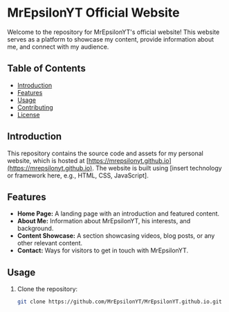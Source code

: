 # MrEpsilonYT Official Website

Welcome to the repository for MrEpsilonYT's official website! This website serves as a platform to showcase my content, provide information about me, and connect with my audience.

## Table of Contents

- [Introduction](#introduction)
- [Features](#features)
- [Usage](#usage)
- [Contributing](#contributing)
- [License](#license)

## Introduction

This repository contains the source code and assets for my personal website, which is hosted at [https://mrepsilonyt.github.io](https://mrepsilonyt.github.io). The website is built using [insert technology or framework here, e.g., HTML, CSS, JavaScript].

## Features

- **Home Page:** A landing page with an introduction and featured content.
- **About Me:** Information about MrEpsilonYT, his interests, and background.
- **Content Showcase:** A section showcasing videos, blog posts, or any other relevant content.
- **Contact:** Ways for visitors to get in touch with MrEpsilonYT.

## Usage

1. Clone the repository:

   ```bash
   git clone https://github.com/MrEpsilonYT/MrEpsilonYT.github.io.git
